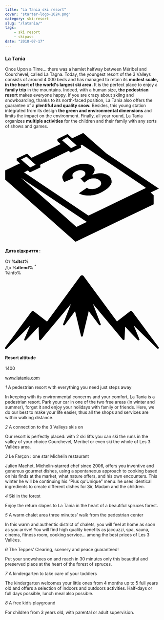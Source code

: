 ```yaml
---
title: "La Tania ski resort"
cover: "starter-logo-1024.png"
category: ski-resort
slug: "/latania/"
tags:
    - ski resort
    - skipass
date: "2018-07-17"
---
```


<div class="edito-wrapper station"><div class="banner-station">
<div class="banner-station-logo">
<imgtest data="la-tania.png" directory="post" alt="La Tania"></imgtest>
</div>
</div>

<h3 class="main-title-1 h-margin-bottom-0">La Tania</h1>
<div class="rich-text">
<p>Once Upon a Time... there was a hamlet halfway between Méribel and Courchevel, called La Tagna. Today, the youngest resort of the 3 Valleys consists of around 4 000 beds and has managed to retain its <strong>modest scale, in the heart of the world's largest ski area.</strong> It is the perfect place to enjoy a <strong>family trip</strong> in the mountains. Indeed, with a human size, <strong>the pedestrian resort</strong> makes everyone happy. If you are crazy about skiing and snowboarding, thanks to its north-faced position, La Tania also offers the guarantee of a <strong>plentiful and quality snow.</strong> Besides, this young station integrated from its design <strong>the green and environmental dimensions</strong> and limits the impact on the environment. Finally, all year round, La Tania organizes <strong>multiple activities</strong> for the children and their family with any sorts of shows and games.</p>
</div>

<div class="grid center">
<div class="col-6">
<i class="icon icon-date icon-55">
<svg xmlns="http://www.w3.org/2000/svg" viewBox="0 0 55.9 39.6"><path d="M37.6 15.5c-.7-.5-1.6-.8-2.6-.9-1.1 0-2.2.2-3.3.6 1.1-1.4 1.1-2.4.1-3.2-.7-.5-1.7-.8-3.1-.8-1.6 0-3.3.5-4.9 1.4-.9.5-1.7 1.1-2.2 1.7-.5.6-.8 1.2-.8 1.7s.2 1.1.7 1.8l3.4-1.4c-.4-.4-.5-.8-.4-1.3.1-.4.5-.8 1.1-1.1.6-.3 1.1-.5 1.7-.5.6 0 1 .1 1.4.4.4.3.6.7.4 1.2-.2.5-.8.9-1.7 1.4l1.4 1.5c.5-.4.9-.7 1.4-1 .6-.4 1.3-.5 2.1-.5s1.4.2 1.9.6c.6.4.8.9.7 1.4-.1.5-.5 1-1.2 1.3-.6.4-1.3.5-2 .6-.7 0-1.4-.1-2-.5l-2.9 2c1.1.6 2.5.9 4.1.8 1.6-.1 3.2-.6 4.7-1.5 1.6-.9 2.7-1.9 3.1-3.1.1-.9-.1-1.9-1.1-2.6z"></path><path d="M52.9 21.6l3-1.4-19-12.7L28.4 0l-4 1.9L22.7.4 19 2.2v.7L20.2 4 9.6 9 8 7.5 4.2 9.3v.7l1.2 1L0 13.6v3.3l25.6 22.6L54 25.9v-3.3l-1.1-1zM22.6 1.5l.9.8L26 4.5l-2 1-2.4-2.1-.9-.8 1.9-1.1zM7.8 8.6l.9.8 2.4 2.1-2 1-2.4-2.1-.9-.8 2-1zm18.1 25.5L5.8 16.3l23.9 16-3.8 1.8zM51.1 20L30.3 30 6.9 14.3l1.4-.7.7.7 3.8-1.8v-.7l-.2-.2 10.5-5.1.7.6 3.8-1.8v-.7l-.2-.2.6-.1 21.6 14.5 1.7 1.2h-.2z"></path></svg></i>
<h4 class="main-title-3 h-uppercase center h-fz-16">Дата відкриття :</h4>
   <div class="opening-dates">
                     От <strong>%dtst%</strong> <br/>
                     До <strong>%dtend%</strong> <sup className="blue">*</sup>
     </div>
     %info%
</div>
<div class="col-6">
<i class="icon icon-mountain icon-55">
<svg xmlns="http://www.w3.org/2000/svg" viewBox="0 0 85.1 40.7"><path d="M23.2 25.6L41.7.4c.2-.3.5-.4.9-.4.3 0 .6.1.8.4l18.5 25.1L69 20c.2-.2.5-.3.8-.2.3 0 .5.2.7.4L85 39.8c.2.2.1.5-.1.7-.2.2-.5.2-.7 0l-13-12.7 3.1 7.5c.1.2 0 .5-.2.6-.2.1-.5.1-.7-.1l-7-7.4-.3 6.9c0 .2-.1.4-.4.5-.2.1-.4 0-.6-.2L48.6 15.8 52.9 27c.1.2 0 .5-.2.6-.2.1-.5.1-.7-.1l-5.7-7.7L43 33.5c-.1.2-.3.4-.5.4s-.4-.2-.5-.4l-3.3-13.7-5.7 7.7c-.2.2-.4.3-.7.1-.2-.1-.3-.4-.2-.6l4.3-11.1-16.6 19.8c-.1.2-.4.2-.6.2-.2-.1-.3-.2-.4-.5l-.3-6.9-7 7.4c-.2.2-.5.2-.7.1-.2-.1-.3-.4-.2-.6l3.2-7.5-13 12.7c-.2.2-.5.2-.7 0-.2-.2-.2-.5-.1-.7l14.5-19.7c.2-.2.4-.4.7-.4.3 0 .6 0 .8.2l7.2 5.6z"></path></svg></i>
<h4 class="main-title-3 h-uppercase center h-fz-16">Resort altitude</h4>
1400
</div>
</div>

<a rel="nofollow" href="http://www.latania.com" class="btn btn-blue" target="_blank">www.latania.com</a>

<div class="poi-anchor-title" id="marker_11">
<em>1</em> A pedestrian resort with everything you need just steps away
</div>

<div class="o-actu fullWidth">
<div class="grid-noGutter-equalHeight_sm-1">
<div class="col">
<imgtest data="latania-stationpietonne.jpg" directory="post" alt="A pedestrian resort with everything you need just steps away"></imgtest>
</div>
<div class="col">
<div class="pl2 rich-text">
<p>In keeping with its environmental concerns and your comfort, La Tania is a pedestrian resort. Park your car in one of the two free areas (in winter and summer), forget it and enjoy your holidays with family or friends. Here, we do our best to make your life easier, thus all the shops and services are within walking distance.</p>
</div>
</div>
</div>
</div>

<div class="poi-anchor-title" id="marker_12">
<em>2</em> A connection to the 3 Valleys skis on
</div>

<div class="o-actu fullWidth">
<div class="grid-noGutter-equalHeight_sm-1">
<div class="col">
<imgtest data="latania-connexion.jpg" directory="post" alt="A connection to the 3 Valleys skis on"></imgtest>
</div>
<div class="col">
<div class="pl2 rich-text">
<p>Our resort is perfectly placed: with 2 ski lifts you can ski the runs in the valley of your choice Courchevel, Meribel or even ski the whole of Les 3 Vallées area.</p>
</div>
</div>
</div>
</div>

<div class="poi-anchor-title" id="marker_13">
<em>3</em> Le Farçon : one star Michelin restaurant
</div>

<div class="o-actu fullWidth">
<div class="grid-noGutter-equalHeight_sm-1">
<div class="col">
<imgtest data="latania-lefarcon.jpg" directory="post" alt="Le Farçon : one star Michelin restaurant"></imgtest>
</div>
<div class="col">
<div class="pl2 rich-text">
<p>Julien Machet, Michelin-starred chef since 2006, offers you inventive and generous gourmet dishes, using a spontaneous approach to cooking based on his finds at the market, what nature offers, and his own encounters. This winter he will be continuing his “Plus qu’Unique” menu: he uses identical ingredients to create different dishes for Sir, Madam and the children.</p>
</div>
</div>
</div>
</div>

<div class="poi-anchor-title" id="marker_14">
<em>4</em> Ski in the forest
</div>

<div class="o-actu fullWidth">
<div class="grid-noGutter-equalHeight_sm-1">
<div class="col">
<imgtest data="latania-skiforet.jpg" directory="post" alt="Ski in the forest"></imgtest>
</div>
<div class="col">
<div class="pl2 rich-text">
<p>Enjoy the return slopes to La Tania in the heart of a beautiful spruces forest.</p>
</div>
</div>
</div>
</div>

<div class="poi-anchor-title" id="marker_15">
<em>5</em> A warm chalet area three minutes’ walk from the pedestrian center
</div>

<div class="o-actu fullWidth">
<div class="grid-noGutter-equalHeight_sm-1">
<div class="col">
<imgtest data="latania-chalet.jpg" directory="post" alt="A warm chalet area three minutes’ walk from the pedestrian center"></imgtest>
</div>
<div class="col">
<div class="pl2 rich-text">
<p>In this warm and authentic district of chalets, you will feel at home as soon as you arrive! You will find high quality benefits as jaccuzzi, spa, sauna, cinema, fitness room, cooking service… among the best prices of Les 3 Vallées.</p>
</div>
</div>
</div>
</div>

<div class="poi-anchor-title" id="marker_16">
<em>6</em> The Teppes’ Clearing, scenery and peace guaranteed!
</div>

<div class="o-actu fullWidth">
<div class="grid-noGutter-equalHeight_sm-1">
<div class="col">
<imgtest data="latania-raquette.jpg" directory="post" alt="The Teppes’ Clearing, scenery and peace guaranteed!"></imgtest>
</div>
<div class="col">
<div class="pl2 rich-text">
<p>Put your snowshoes on and reach in 30 minutes only this beautiful and preserved place at the heart of the forest of spruces.</p>
</div>
</div>
</div>
</div>

<div class="poi-anchor-title" id="marker_17">
<em>7</em> A kindergarten to take care of your toddlers
</div>
<div class="o-actu fullWidth">
<div class="grid-noGutter-equalHeight_sm-1">
<div class="col">
<imgtest data="latania-garderie.jpg" directory="post" alt="A kindergarten to take care of your toddlers"></imgtest>
</div>
<div class="col">
<div class="pl2 rich-text">
<p>The kindergarten welcomes your little ones from 4 months up to 5 full years old and offers a selection of indoors and outdoors activities. Half-days or full days possible, lunch meal also possible.</p>
</div>
</div>
</div>
</div>

<div class="poi-anchor-title" id="marker_18">
<em>8</em> A free kid’s playground
</div>

<div class="o-actu fullWidth">
   <div class="grid-noGutter-equalHeight_sm-1">
<div class="col">
<imgtest data="latania-airdejeux.jpg" directory="post" alt="A free kid’s playground"></imgtest>
</div>
<div class="col">
<div class="pl2 rich-text">
<p>For children from 3 years old, with parental or adult supervision.</p>
</div>
</div>
</div>
</div>
</div>

</div>